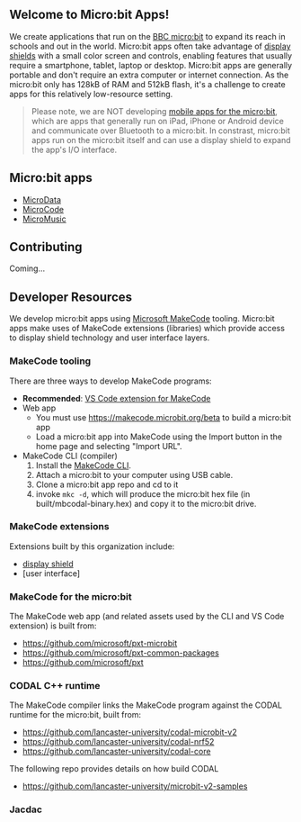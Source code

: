 ## Welcome to Micro:bit Apps!

We create applications that run on the [BBC micro:bit](https://microbit.org) 
to expand its reach in schools and out in the world.  Micro:bit apps 
often take advantage of [display shields](https://github.com/microbit-apps/display-shield) 
with a small color screen and controls, enabling features that usually require a smartphone, 
tablet, laptop or desktop. Micro:bit apps are generally portable and don't require an extra 
computer or internet connection. As the micro:bit only has 128kB of RAM and 512kB flash, 
it's a challenge to create apps for this relatively low-resource setting.

> Please note, we are NOT developing [mobile apps for the micro:bit](https://microbit.org/get-started/user-guide/mobile/),
> which are apps that generally run on iPad, iPhone or Android device and communicate over Bluetooth to a micro:bit. In
> constrast, micro:bit apps run on the micro:bit itself and can use a display shield to expand the app's I/O interface.

## Micro:bit apps
  - [MicroData](https://github.com/microbit-apps/MicroData)
  - [MicroCode](https://github.com/microbit-apps/MicroCode)
  - [MicroMusic](https://github.com/microbit-apps/MicroMusic)

## Contributing

Coming...

## Developer Resources

We develop micro:bit apps using [Microsoft MakeCode](https://www.makecode.com) tooling.  Micro:bit apps make uses of MakeCode extensions (libraries) which provide access to display shield technology and 
user interface layers. 

### MakeCode tooling

There are three ways to develop MakeCode programs:

- **Recommended**: [VS Code extension for MakeCode](./vs-code.md)
- Web app
    - You must use https://makecode.microbit.org/beta to build a micro:bit app 
    - Load a micro:bit app into MakeCode using the Import button in the home page and selecting "Import URL".
- MakeCode CLI (compiler)
    1. Install the [MakeCode CLI](https://microsoft.github.io/pxt-mkc/).
    2. Attach a micro:bit to your computer using USB cable.
    3. Clone a micro:bit app repo and cd to it
    4. invoke `mkc -d`, which will produce the micro:bit hex file (in built/mbcodal-binary.hex) and copy it to the micro:bit drive.

### MakeCode extensions

Extensions built by this organization include:
  - [display shield](https://github.com/microbit-apps/display-shield)
  - [user interface]

### MakeCode for the micro:bit

The MakeCode web app (and related assets used by the CLI and VS Code extension) is built from:
  - https://github.com/microsoft/pxt-microbit
  - https://github.com/microsoft/pxt-common-packages
  - https://github.com/microsoft/pxt

### CODAL C++ runtime

The MakeCode compiler links the MakeCode program against
the CODAL runtime for the micro:bit, built from:
  - https://github.com/lancaster-university/codal-microbit-v2
  - https://github.com/lancaster-university/codal-nrf52
  - https://github.com/lancaster-university/codal-core

The following repo provides details on how build CODAL
  - https://github.com/lancaster-university/microbit-v2-samples

### Jacdac
